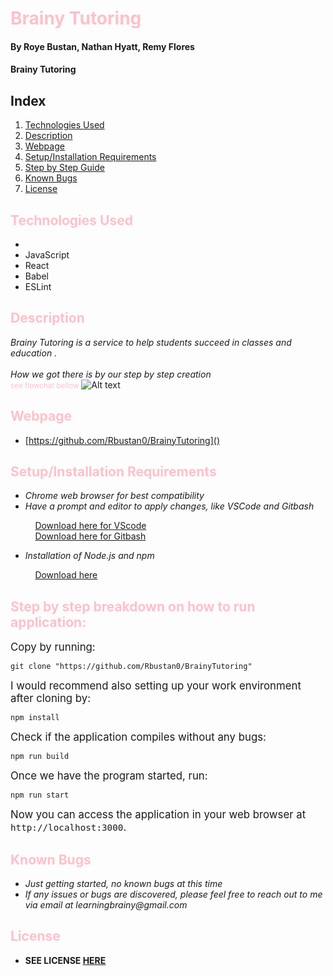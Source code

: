 # <span style="color: Pink">Brainy Tutoring

#### By **Roye Bustan, Nathan Hyatt, Remy Flores**

#### **Brainy Tutoring**

## Index

1. [Technologies Used](#1)
2. [Description](#2)
3. [Webpage](#3)
4. [Setup/Installation Requirements](#4)
5. [Step by Step Guide](#5)
6. [Known Bugs](#6)
7. [License](#7)

## <a name="1" id="1"></a><span style="color: Pink">Technologies Used
* 
* JavaScript
* React
* Babel
* ESLint

## <a name="2" id="2"></a><span style="color: Pink">Description
_Brainy Tutoring is a service to help students succeed in classes and education ._
<br><br>
_How we got there is by our step by step creation_ 
<br><small><span style="color:pink">see flowchat bellow</small>
![Alt text]()

## <a name="3" id="3"></a><span style="color: Pink">Webpage
* [https://github.com/Rbustan0/BrainyTutoring]()

## <a name="4" id="4"></a><span style="color: Pink">Setup/Installation Requirements
* _Chrome web browser for best compatibility_
* _Have a prompt and editor to apply changes, like VSCode and Gitbash_

&nbsp;&nbsp;&nbsp;&nbsp;&nbsp;&nbsp;&nbsp;&nbsp;&nbsp;&nbsp;[Download here for VScode](https://code.visualstudio.com/download)<br>
&nbsp;&nbsp;&nbsp;&nbsp;&nbsp;&nbsp;&nbsp;&nbsp;&nbsp;&nbsp;[Download here for Gitbash](https://git-scm.com/downloads)

* _Installation of Node.js and npm_

&nbsp;&nbsp;&nbsp;&nbsp;&nbsp;&nbsp;&nbsp;&nbsp;&nbsp;&nbsp;[Download here](https://nodejs.org/en/download/)

## <a name="5" id="5"></a><span style="color: Pink">Step by step breakdown on how to run application:

<big>Copy by running:</big>

```
git clone "https://github.com/Rbustan0/BrainyTutoring"
```

<big>I would recommend also setting up your work environment after cloning by:</big>

```
npm install
```

<big>Check if the application compiles without any bugs:</big>

```
npm run build
```

<big>Once we have the program started, run:</big>

```
npm run start
```

<big>Now you can access the application in your web browser at `http://localhost:3000`.</big>

## <a name="6" id="6"></a> <span style="color: Pink">Known Bugs
* _Just getting started, no known bugs at this time_
* _If any issues or bugs are discovered, please feel free to reach out to me via email at learningbrainy@gmail.com_

## <a name="7" id="7"></a><span style="color: Pink">License
* **SEE LICENSE [HERE](./LICENSE)** 
